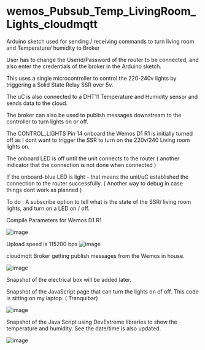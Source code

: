 # wemos_Pubsub_Temp_LivingRoom_Lights_cloudmqtt
Arduino sketch used for sending / receiving commands to turn living room and Temperature/ humidity to Broker

User has to change the Userid/Password of the router to be connected, and also enter the credentials of the broker in the Arduino sketch.

This uses a single microcontroller to control the 220-240v lights by triggering a Solid State Relay SSR over 5v.

The uC is also connected to a DHT11 Temperature and Humidity sensor and sends data to the cloud.

The broker can also be used to publish messages downstream to the controller to turn lights on or off.

The CONTROL_LIGHTS Pin 14 onboard the Wemos D1 R1 is initially turned off as I dont want to trigger the SSR to turn on the 220v/240 Living room lights on.

The onboard LED is off until the unit connects to the router ( another indicator that the connection is not done when connected )

If the onboard-blue LED is light - that means the unit/uC established the connection to the router successfully. ( Another way to debug in case things dont work as planned )

To do :
A subscribe option to tell what is the state of the SSR/ living room lights, and turn on a LED on / off.
 



Compile Parameters for Wemos D1 R1

![image](https://user-images.githubusercontent.com/14288989/178680412-45afd241-ef33-40b8-9d33-046d9b927726.png)


Upload speed is 115200 bps
![image](https://user-images.githubusercontent.com/14288989/178680481-ff98344b-752d-4b0f-ac5c-d80d949e5b58.png)

cloudmqtt Broker getting publish messages from the Wemos in house.

![image](https://user-images.githubusercontent.com/14288989/178680605-bc494a93-e8e9-4d92-bb8a-e06403d8019a.png)


Snapshot of the electrical box will be added later.



Snapshot of the JavaScript page that can turn the lights on of off. This code is sitting on my laptop. ( Tranquibar)

![image](https://user-images.githubusercontent.com/14288989/178681289-6c2fa9bb-3e99-44c2-a94a-96cd38023c12.png)

Snapshot of the Java Script using DevExtreme libraries to show the temperature and humidity.  See the date/time is also updated.

![image](https://user-images.githubusercontent.com/14288989/178681539-3e081ee9-b753-489a-b194-7b568f72e3f6.png)

